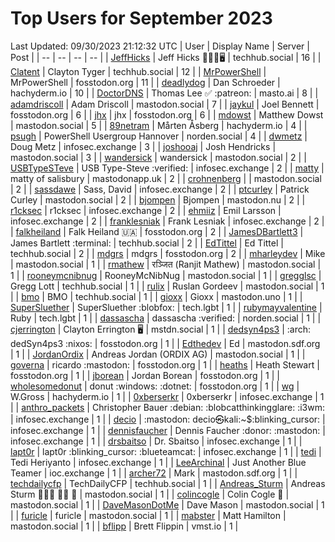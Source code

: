 # Top Users for September 2023
Last Updated: 09/30/2023 21:12:32 UTC
| User | Display Name | Server | Post |
| -- | -- | -- | -- |
| [JeffHicks](https://techhub.social/@JeffHicks) | Jeff Hicks 🐶🎼🍷🖥️ | techhub.social | 16 |
| [Clatent](https://techhub.social/@Clatent) | Clayton Tyger | techhub.social | 12 |
| [MrPowerShell](https://fosstodon.org/@MrPowerShell) | MrPowerShell | fosstodon.org | 11 |
| [deadlydog](https://hachyderm.io/@deadlydog) | Dan Schroeder | hachyderm.io | 10 |
| [DoctorDNS](https://masto.ai/@DoctorDNS) | Thomas Lee ✅ :patreon: | masto.ai | 8 |
| [adamdriscoll](https://mastodon.social/@adamdriscoll) | Adam Driscoll | mastodon.social | 7 |
| [jaykul](https://fosstodon.org/@jaykul) | Joel Bennett | fosstodon.org | 6 |
| [jhx](https://fosstodon.org/@jhx) | jhx | fosstodon.org | 6 |
| [mdowst](https://mastodon.social/@mdowst) | Matthew Dowst | mastodon.social | 5 |
| [89netram](https://hachyderm.io/@89netram) | Mårten Åsberg | hachyderm.io | 4 |
| [psugh](https://norden.social/@psugh) | PowerShell Usergroup Hannover | norden.social | 4 |
| [dwmetz](https://infosec.exchange/@dwmetz) | Doug Metz | infosec.exchange | 3 |
| [joshooaj](https://mastodon.social/@joshooaj) | Josh Hendricks | mastodon.social | 3 |
| [wandersick](https://mastodon.social/@wandersick) | wandersick | mastodon.social | 2 |
| [USBTypeSTeve](https://infosec.exchange/@USBTypeSTeve) | USB Type-Steve :verified: | infosec.exchange | 2 |
| [matty](https://mastodonapp.uk/@matty) | matty of salisbury | mastodonapp.uk | 2 |
| [crohnenberg](https://mastodon.social/@crohnenberg) |  | mastodon.social | 2 |
| [sassdawe](https://infosec.exchange/@sassdawe) | Sass, David | infosec.exchange | 2 |
| [ptcurley](https://mastodon.social/@ptcurley) | Patrick Curley | mastodon.social | 2 |
| [bjompen](https://mastodon.nu/@bjompen) | Bjompen | mastodon.nu | 2 |
| [r1cksec](https://infosec.exchange/@r1cksec) | r1cksec | infosec.exchange | 2 |
| [ehmiiz](https://infosec.exchange/@ehmiiz) | Emil Larsson | infosec.exchange | 2 |
| [franklesniak](https://infosec.exchange/@franklesniak) | Frank Lesniak | infosec.exchange | 2 |
| [falkheiland](https://fosstodon.org/@falkheiland) | Falk Heiland 🇺🇦 | fosstodon.org | 2 |
| [JamesDBartlett3](https://techhub.social/@JamesDBartlett3) | James Bartlett :terminal: | techhub.social | 2 |
| [EdTittel](https://techhub.social/@EdTittel) | Ed Tittel | techhub.social | 2 |
| [mdgrs](https://fosstodon.org/@mdgrs) | mdgrs | fosstodon.org | 2 |
| [mharleydev](https://mastodon.social/@mharleydev) | Mike | mastodon.social | 1 |
| [rmathew](https://mastodon.social/@rmathew) | रञ्जित (Ranjit Mathew) | mastodon.social | 1 |
| [rooneymcnibnug](https://mastodon.social/@rooneymcnibnug) | RooneyMcNibNug | mastodon.social | 1 |
| [gregglsc](https://techhub.social/@gregglsc) | Gregg Lott | techhub.social | 1 |
| [rulix](https://mastodon.social/@rulix) | Ruslan Gordeev | mastodon.social | 1 |
| [bmo](https://techhub.social/@bmo) | BMO | techhub.social | 1 |
| [gioxx](https://mastodon.uno/@gioxx) | Gioxx | mastodon.uno | 1 |
| [SuperSluether](https://tech.lgbt/@SuperSluether) | SuperSluether :blobfox: | tech.lgbt | 1 |
| [rubymayvalentine](https://tech.lgbt/@rubymayvalentine) | Ruby | tech.lgbt | 1 |
| [dassascha](https://norden.social/@dassascha) | dassascha :verified: | norden.social | 1 |
| [cjerrington](https://mstdn.social/@cjerrington) | Clayton Errington 🖥️ | mstdn.social | 1 |
| [dedsyn4ps3](https://fosstodon.org/@dedsyn4ps3) | :arch: dedSyn4ps3 :nixos: | fosstodon.org | 1 |
| [Edthedev](https://mastodon.sdf.org/@Edthedev) | Ed | mastodon.sdf.org | 1 |
| [JordanOrdix](https://mastodon.social/@JordanOrdix) | Andreas Jordan (ORDIX AG) | mastodon.social | 1 |
| [governa](https://fosstodon.org/@governa) | ricardo :mastodon: | fosstodon.org | 1 |
| [heaths](https://fosstodon.org/@heaths) | Heath Stewart | fosstodon.org | 1 |
| [jborean](https://fosstodon.org/@jborean) | Jordan Borean | fosstodon.org | 1 |
| [wholesomedonut](https://fosstodon.org/@wholesomedonut) | donut :windows: :dotnet: | fosstodon.org | 1 |
| [wg](https://hachyderm.io/@wg) | W.Gross | hachyderm.io | 1 |
| [0xberserkr](https://infosec.exchange/@0xberserkr) | 0xberserkr | infosec.exchange | 1 |
| [anthro_packets](https://infosec.exchange/@anthro_packets) | Christopher Bauer :debian: ​:blobcatthinkingglare: :i3wm: | infosec.exchange | 1 |
| [decio](https://infosec.exchange/@decio) | :mastodon: decio㉿kali:~$:blinking_cursor: | infosec.exchange | 1 |
| [dennisfaucher](https://infosec.exchange/@dennisfaucher) | Dennis Faucher :donor: :mastodon: | infosec.exchange | 1 |
| [drsbaitso](https://infosec.exchange/@drsbaitso) | Dr. Sbaitso | infosec.exchange | 1 |
| [lapt0r](https://infosec.exchange/@lapt0r) | lapt0r :blinking_cursor: :blueteamcat: | infosec.exchange | 1 |
| [tedi](https://infosec.exchange/@tedi) | Tedi Heriyanto | infosec.exchange | 1 |
| [LeeArchinal](https://ioc.exchange/@LeeArchinal) | Just Another Blue Teamer | ioc.exchange | 1 |
| [archer72](https://mastodon.sdf.org/@archer72) | Mark | mastodon.sdf.org | 1 |
| [techdailycfp](https://techhub.social/@techdailycfp) | TechDailyCFP | techhub.social | 1 |
| [Andreas_Sturm](https://mastodon.social/@Andreas_Sturm) | Andreas Sturm 💚🚴🏻 🧗‍♂️ 🥋 | mastodon.social | 1 |
| [colincogle](https://mastodon.social/@colincogle) | Colin Cogle 🔵 | mastodon.social | 1 |
| [DaveMasonDotMe](https://mastodon.social/@DaveMasonDotMe) | Dave Mason | mastodon.social | 1 |
| [furicle](https://mastodon.social/@furicle) | furicle | mastodon.social | 1 |
| [mabster](https://mastodon.social/@mabster) | Matt Hamilton | mastodon.social | 1 |
| [bflipp](https://vmst.io/@bflipp) | Brett Flippin | vmst.io | 1 |
